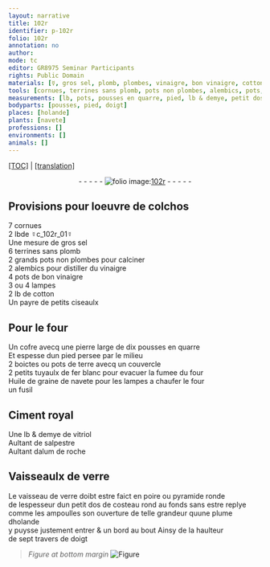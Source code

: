 ```yaml
---
layout: narrative
title: 102r
identifier: p-102r
folio: 102r
annotation: no
author:
mode: tc
editor: GR8975 Seminar Participants
rights: Public Domain
materials: [☿, gros sel, plomb, plombes, vinaigre, bon vinaigre, cotton, pierre, terre, fer blanc, Huile de graine de navete, Ciment royal, vitriol, salpestre, alum de roche, verre]
tools: [cornues, terrines sans plomb, pots non plombes, alembics, pots, lampes, ciseaulx, four, cofre, boictes, pots de terre avecq un couvercle, tuyaulx de fer blanc, fusil, Vaisseaulx de verre, vaisseau de verre, costeau, ampoulles, plume dholande]
measurements: [lb, pots, pousses en quarre, pied, lb & demye, petit dos de costeau, plume dholande, travers de doigt]
bodyparts: [pousses, pied, doigt]
places: [holande]
plants: [navete]
professions: []
environments: []
animals: []
---
```


 <p><a href="{{ site.baseurl }}/diplomatic/">[TOC]</a> | <a href="{{ site.baseurl }}/texts/p-102r_tl/" target="_blank">[translation]</a></p><div class="folio" align="center">- - - - - <a href="http://gallica.bnf.fr/ark:/12148/btv1b10500001g/f209.image" target="_blank"><img src="https://cu-mkp.github.io/2017-workshop-edition/assets/photo-icon.png" alt="folio image: " style="display:inline-block; margin-bottom:-3px;"/>102r</a> - - - - - </div>  
  

## Provisions pour loeuvre de colchos

 
7 <span class="tl">cornues</span><br/> 2 <span class="ms">lb</span>de <span class="del"><span class="m">☿</span></span>c_102r_01<span class="m">☿</span><br/> Une mesure de <span class="m">gros sel</span><br/> 6 <span class="tl">terrines sans <span class="m">plomb</span></span><br/> 2 grands <span class="tl">pots non <span class="m">plombes</span></span> pour calciner<br/> 2 <span class="tl">alembics</span> pour distiller du <span class="m">vinaigre</span><br/> 4 <span class="tl"><span class="ms">pots</span></span> de <span class="m">bon vinaigre</span><br/> 3 ou 4 <span class="tl">lampes</span><br/> 2 <span class="ms">lb</span> de <span class="m">cotton</span><br/> Un payre de petits <span class="tl">ciseaulx</span>
 
 
  

## Pour le <span class="tl">four</span>

 
Un <span class="tl">cofre</span> avecq une <span class="m">pierre</span> large de dix <span class="ms"><span class="bp">pousses</span> en quarre</span><br/> Et espesse dun <span class="ms"><span class="bp">pied</span></span> persee par le milieu<br/> 2 <span class="tl">boictes</span> ou <span class="tl">pots de <span class="m">terre</span> avecq un couvercle</span><br/> 2 petits <span class="tl">tuyaulx de <span class="m">fer blanc</span></span> pour evacuer la fumee du <span class="tl">four</span><br/> <span class="m">Huile de graine de <span class="pa">navete</span></span> pour les <span class="tl">lampes</span> a chaufer le <span class="tl">four</span><br/> un <span class="tl">fusil</span>
 
 
  

## <span class="m">Ciment royal</span>

 
Une <span class="ms">lb & demye</span> de <span class="m">vitriol</span><br/> Aultant de <span class="m">salpestre</span><br/> Aultant d<span class="m">alum de roche</span>
 
 
  

## <span class="tl">Vaisseaulx de <span class="m">verre</span></span>

 
Le <span class="tl">vaisseau de <span class="m">verre</span></span> doibt estre faict en poire ou pyramide ronde<br/> de lespesseur dun <span class="ms">petit dos de <span class="tl">costeau</span></span> rond au fonds sans estre replye<br/> co<span class="exp">mm</span>e les <span class="tl">ampoulles</span> son ouverture de telle grandeur quune <span class="tl"><span class="ms">plume d<span class="pl">holande</span></span></span><br/> y puysse justem<span class="exp">ent</span> entrer & un bord au bout Ainsy de la haulteur<br/> de sept <span class="ms">travers de <span class="bp">doigt</span></span> 
> *Figure*
> *at bottom margin*
> <a href="https://drive.google.com/open?id=0B9-oNrvWdlO5MVhNYTRzOXJzR2M" target="_blank"><img src="https://cu-mkp.github.io/GR8975-edition/assets/photo-icon.png" alt="Figure" style="display:inline-block; margin-bottom:-3px;"/></a>
 
 
 